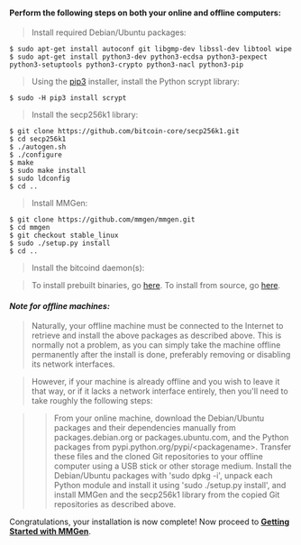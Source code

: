 #### Perform the following steps on both your online and offline computers:

> Install required Debian/Ubuntu packages:

	$ sudo apt-get install autoconf git libgmp-dev libssl-dev libtool wipe
	$ sudo apt-get install python3-dev python3-ecdsa python3-pexpect python3-setuptools python3-crypto python3-nacl python3-pip

> Using the [pip3][P] installer, install the Python scrypt library:

	$ sudo -H pip3 install scrypt

> Install the secp256k1 library:

	$ git clone https://github.com/bitcoin-core/secp256k1.git
	$ cd secp256k1
	$ ./autogen.sh
	$ ./configure
	$ make
	$ sudo make install
	$ sudo ldconfig
	$ cd ..

> Install MMGen:

	$ git clone https://github.com/mmgen/mmgen.git
	$ cd mmgen
	$ git checkout stable_linux
	$ sudo ./setup.py install
	$ cd ..

> Install the bitcoind daemon(s):

> To install prebuilt binaries, go [here][01].  To install from source, go
> [here][02].

#### *Note for offline machines:*

> Naturally, your offline machine must be connected to the Internet to retrieve
> and install the above packages as described above.  This is normally not a
> problem, as you can simply take the machine offline permanently after the
> install is done, preferably removing or disabling its network interfaces.

> However, if your machine is already offline and you wish to leave it that way,
> or if it lacks a network interface entirely, then you'll need to take roughly
> the following steps:

>> From your online machine, download the Debian/Ubuntu packages and their
>> dependencies manually from packages.debian.org or packages.ubuntu.com, and
>> the Python packages from pypi.python.org/pypi/&lt;packagename&gt;.  Transfer
>> these files and the cloned Git repositories to your offline computer using a
>> USB stick or other storage medium.  Install the Debian/Ubuntu packages with
>> 'sudo dpkg -i', unpack each Python module and install it using 'sudo
>> ./setup.py install', and install MMGen and the secp256k1 library from the
>> copied Git repositories as described above.

Congratulations, your installation is now complete!  Now proceed to [**Getting
Started with MMGen**][gs].

[01]: Install-Bitcoind
[02]: Install-Bitcoind-from-Source-on-Debian-or-Ubuntu-Linux
[gs]: Getting-Started-with-MMGen
[03]: https://pypi.python.org/packages/source/p/pexpect/pexpect-3.1.tar.gz
[P]: https://pypi.org/project/pip
